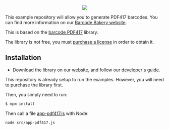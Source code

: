 <p align="center"><a href="https://www.barcodebakery.com" target="_blank">
    <img src="https://www.barcodebakery.com/images/BCG-Logo-SQ-GitHub.svg">
</a></p>

This example repository will allow you to generate PDF417 barcodes. You can find more information on our [Barcode Bakery website][1].

This is based on the [barcode PDF417][2] library.

The library is not free, you must [purchase a license][3] in order to obtain it.

Installation
------------

* Download the library on our [website][4], and follow our [developer's guide][5].

This repository is already setup to run the examples. However, you will need to purchase the library first.

Then, you simply need to run:
```bash
$ npm install
```

Then call a file [app-pdf417.js][6] with Node:
```bash
node src/app-pdf417.js
```


[1]: https://www.barcodebakery.com
[2]: https://www.barcodebakery.com/en/docs/nodejs/barcode/pdf417/api
[3]: https://www.barcodebakery.com/en/purchase
[4]: https://www.barcodebakery.com/en/docs/nodejs/barcode/pdf417/download
[5]: https://www.barcodebakery.com/en/docs/nodejs/guide
[6]: https://github.com/barcode-bakery/example-nodejs-pdf417/blob/master/src/app-azted.js
